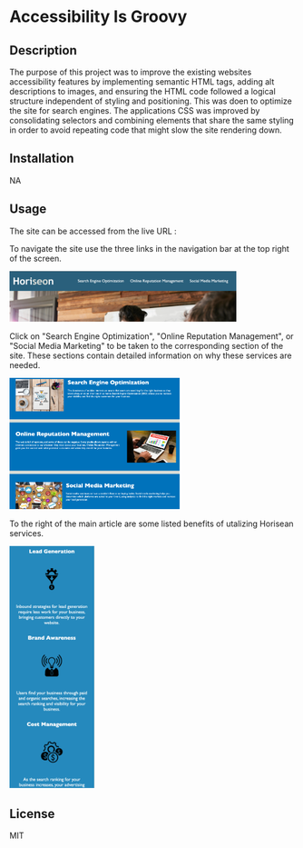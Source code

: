 # Accessibility Is Groovy

## Description

The purpose of this project was to improve the existing websites accessibility features by implementing semantic HTML tags, adding alt descriptions to images, and ensuring the HTML code followed a logical structure independent of styling and positioning. This was doen to optimize the site for search engines. The applications CSS was improved by consolidating selectors and combining elements that share the same styling in order to avoid repeating code that might slow the site rendering down.


## Installation

NA

## Usage

The site can be accessed from the live URL :

To navigate the site use the three links in the navigation bar at the top right of the screen.

<img src="./Develop/assets/images/navbar.png" alt="Navigation menu" width="400">

Click on "Search Engine Optimization", "Online Reputation Management", or "Social Media Marketing" to be taken to the corresponding section of the site. These sections contain detailed information on why these services are needed.

<img src="./Develop/assets/images/mainarticle.png" alt="Article content" width="300">

To the right of the main article are some listed benefits of utalizing Horisean services.

<img src="./Develop/assets/images/sidebar.png" alt="Benefits sidebar" width="150">


## License

MIT